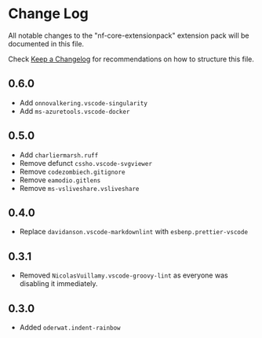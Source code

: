 # Change Log

All notable changes to the "nf-core-extensionpack" extension pack will be documented in this file.

Check [Keep a Changelog](http://keepachangelog.com/) for recommendations on how to structure this file.

## 0.6.0

- Add `onnovalkering.vscode-singularity`
- Add `ms-azuretools.vscode-docker`

## 0.5.0

- Add `charliermarsh.ruff`
- Remove defunct `cssho.vscode-svgviewer`
- Remove `codezombiech.gitignore`
- Remove `eamodio.gitlens`
- Remove `ms-vsliveshare.vsliveshare`

## 0.4.0

- Replace `davidanson.vscode-markdownlint` with `esbenp.prettier-vscode`

## 0.3.1

- Removed `NicolasVuillamy.vscode-groovy-lint` as everyone was disabling it immediately.

## 0.3.0

- Added `oderwat.indent-rainbow`

